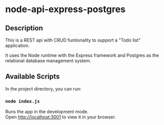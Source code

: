 # node-api-express-postgres

## Description
This is a REST api with CRUD funtionality to support a "Todo list" application. 

It uses the Node runtime with the Express framework and Postgres as the relational database management system.

## Available Scripts

In the project directory, you can run:

### `node index.js`

Runs the app in the development mode.\
Open [http://localhost:3001](http://localhost:3001) to view it in your browser.
